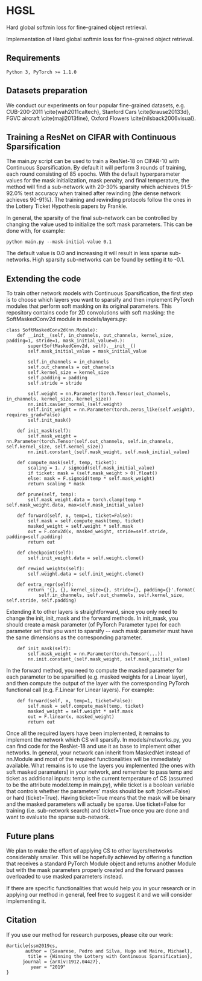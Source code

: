 # HGSL
Hard global softmin loss for fine-grained object retrieval.

Implementation of Hard global softmin loss for fine-grained object retrieval.

## Requirements
```
Python 3, PyTorch >= 1.1.0
```

## Datasets preparation

We conduct our experiments on four popular fine-grained datasets, e.g. CUB-200-2011 \cite{wah2011caltech}, Stanford Cars \cite{krause20133d}, FGVC aircraft \cite{maji2013fine}, Oxford Flowers \cite{nilsback2006visual}.

## Training a ResNet on CIFAR with Continuous Sparsification

The main.py script can be used to train a ResNet-18 on CIFAR-10 with Continuous Sparsification. By default it will perform 3 rounds of training, each round consisting of 85 epochs. With the default hyperparameter values for the mask initialization, mask penalty, and final temperature, the method will find a sub-network with 20-30% sparsity which achieves 91.5-92.0% test accuracy when trained after rewinding (the dense network achieves 90-91%). The training and rewinding protocols follow the ones in the Lottery Ticket Hypothesis papers by Frankle.

In general, the sparsity of the final sub-network can be controlled by changing the value used to initialize the soft mask parameters. This can be done with, for example:

```
python main.py --mask-initial-value 0.1
```

The default value is 0.0 and increasing it will result in less sparse sub-networks. High sparsity sub-networks can be found by setting it to -0.1.

## Extending the code

To train other network models with Continuous Sparsification, the first step is to choose which layers you want to sparsify and then implement PyTorch modules that perform soft masking on its original parameters. This repository contains code for 2D convolutions with soft masking: the SoftMaskedConv2d module in models/layers.py:

```
class SoftMaskedConv2d(nn.Module):
    def __init__(self, in_channels, out_channels, kernel_size, padding=1, stride=1, mask_initial_value=0.):
        super(SoftMaskedConv2d, self).__init__()
        self.mask_initial_value = mask_initial_value
        
        self.in_channels = in_channels
        self.out_channels = out_channels    
        self.kernel_size = kernel_size
        self.padding = padding
        self.stride = stride
        
        self.weight = nn.Parameter(torch.Tensor(out_channels, in_channels, kernel_size, kernel_size))
        nn.init.xavier_normal_(self.weight)
        self.init_weight = nn.Parameter(torch.zeros_like(self.weight), requires_grad=False)
        self.init_mask()
        
    def init_mask(self):
        self.mask_weight = nn.Parameter(torch.Tensor(self.out_channels, self.in_channels, self.kernel_size, self.kernel_size))
        nn.init.constant_(self.mask_weight, self.mask_initial_value)

    def compute_mask(self, temp, ticket):
        scaling = 1. / sigmoid(self.mask_initial_value)
        if ticket: mask = (self.mask_weight > 0).float()
        else: mask = F.sigmoid(temp * self.mask_weight)
        return scaling * mask      
        
    def prune(self, temp):
        self.mask_weight.data = torch.clamp(temp * self.mask_weight.data, max=self.mask_initial_value)   

    def forward(self, x, temp=1, ticket=False):
        self.mask = self.compute_mask(temp, ticket)
        masked_weight = self.weight * self.mask
        out = F.conv2d(x, masked_weight, stride=self.stride, padding=self.padding)        
        return out
        
    def checkpoint(self):
        self.init_weight.data = self.weight.clone()       
        
    def rewind_weights(self):
        self.weight.data = self.init_weight.clone()

    def extra_repr(self):
        return '{}, {}, kernel_size={}, stride={}, padding={}'.format(
            self.in_channels, self.out_channels, self.kernel_size, self.stride, self.padding)
```

Extending it to other layers is straightforward, since you only need to change the init, init_mask and the forward methods. In init_mask, you should create a mask parameter (of PyTorch Parameter type) for each parameter set that you want to sparsify -- each mask parameter must have the same dimensions as the corresponding parameter.

```
    def init_mask(self):
        self.mask_weight = nn.Parameter(torch.Tensor(...))
        nn.init.constant_(self.mask_weight, self.mask_initial_value)
```

In the forward method, you need to compute the masked parameter for each parameter to be sparsified (e.g. masked weights for a Linear layer), and then compute the output of the layer with the corresponding PyTorch functional call (e.g. F.Linear for Linear layers). For example:

```
    def forward(self, x, temp=1, ticket=False):
        self.mask = self.compute_mask(temp, ticket)
        masked_weight = self.weight * self.mask
        out = F.linear(x, masked_weight)        
        return out
```

Once all the required layers have been implemented, it remains to implement the network which CS will sparsify. In models/networks.py, you can find code for the ResNet-18 and use it as base to implement other networks. In general, your network can inherit from MaskedNet instead of nn.Module and most of the required functionalities will be immediately available. What remains is to use the layers you implemented (the ones with soft masked paramaters) in your network, and remember to pass temp and ticket as additional inputs: temp is the current temperature of CS (assumed to be the attribute model.temp in main.py), while ticket is a boolean variable that controls whether the parameters' masks should be soft (ticket=False) or hard (ticket=True). Having ticket=True means that the mask will be binary and the masked parameters will actually be sparse. Use ticket=False for training (i.e. sub-network search) and ticket=True once you are done and want to evaluate the sparse sub-network.

## Future plans

We plan to make the effort of applying CS to other layers/networks considerably smaller. This will be hopefully achieved by offering a function that receives a standard PyTorch Module object and returns another Module but with the mask parameters properly created and the forward passes overloaded to use masked parameters instead.

If there are specific functionalities that would help you in your research or in applying our method in general, feel free to suggest it and we will consider implementing it.

## Citation

If you use our method for research purposes, please cite our work:

```
@article{ssm2019cs,
       author = {Savarese, Pedro and Silva, Hugo and Maire, Michael},
        title = {Winning the Lottery with Continuous Sparsification},
      journal = {arXiv:1912.04427},
         year = "2019"
}
```
